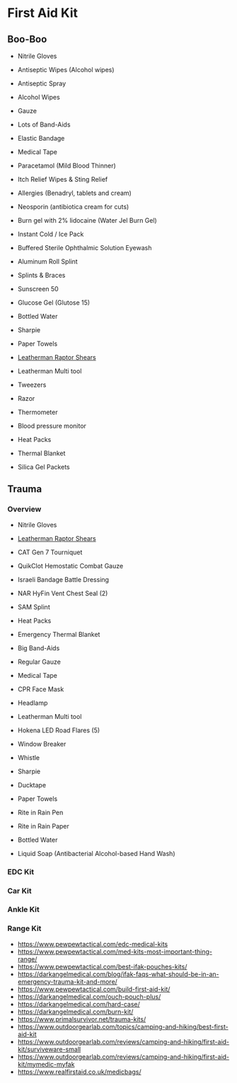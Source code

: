 # First Aid Kit

## Boo-Boo

* Nitrile Gloves

* Antiseptic Wipes (Alcohol wipes)
* Antiseptic Spray
* Alcohol Wipes

* Gauze
* Lots of Band-Aids
* Elastic Bandage
* Medical Tape

* Paracetamol (Mild Blood Thinner)
* Itch Relief Wipes & Sting Relief
* Allergies (Benadryl, tablets and cream)
* Neosporin (antibiotica cream for cuts)
* Burn gel with 2% lidocaine (Water Jel Burn Gel)
* Instant Cold / Ice Pack
* Buffered Sterile Ophthalmic Solution Eyewash

* Aluminum Roll Splint
* Splints & Braces

* Sunscreen 50
* Glucose Gel (Glutose 15)
* Bottled Water
* Sharpie
* Paper Towels

* [Leatherman Raptor Shears](https://www.leatherman.com/raptor-rescue-51.html)
* Leatherman Multi tool
* Tweezers
* Razor
* Thermometer
* Blood pressure monitor

* Heat Packs
* Thermal Blanket

* Silica Gel Packets

## Trauma

### Overview

* Nitrile Gloves
* [Leatherman Raptor Shears](https://www.leatherman.com/raptor-rescue-51.html)

* CAT Gen 7 Tourniquet
* QuikClot Hemostatic Combat Gauze
* Israeli Bandage Battle Dressing
* NAR HyFin Vent Chest Seal (2)
* SAM Splint

* Heat Packs
* Emergency Thermal Blanket

* Big Band-Aids
* Regular Gauze
* Medical Tape

* CPR Face Mask

* Headlamp
* Leatherman Multi tool
* Hokena LED Road Flares (5)
* Window Breaker
* Whistle

* Sharpie
* Ducktape
* Paper Towels

* Rite in Rain Pen
* Rite in Rain Paper

* Bottled Water
* Liquid Soap (Antibacterial Alcohol-based Hand Wash)

### EDC Kit

### Car Kit

### Ankle Kit

### Range Kit

* https://www.pewpewtactical.com/edc-medical-kits
* https://www.pewpewtactical.com/med-kits-most-important-thing-range/
* https://www.pewpewtactical.com/best-ifak-pouches-kits/
* https://darkangelmedical.com/blog/ifak-faqs-what-should-be-in-an-emergency-trauma-kit-and-more/
* https://www.pewpewtactical.com/build-first-aid-kit/
* https://darkangelmedical.com/ouch-pouch-plus/
* https://darkangelmedical.com/hard-case/
* https://darkangelmedical.com/burn-kit/
* https://www.primalsurvivor.net/trauma-kits/
* https://www.outdoorgearlab.com/topics/camping-and-hiking/best-first-aid-kit
* https://www.outdoorgearlab.com/reviews/camping-and-hiking/first-aid-kit/surviveware-small
* https://www.outdoorgearlab.com/reviews/camping-and-hiking/first-aid-kit/mymedic-myfak
* https://www.realfirstaid.co.uk/medicbags/
